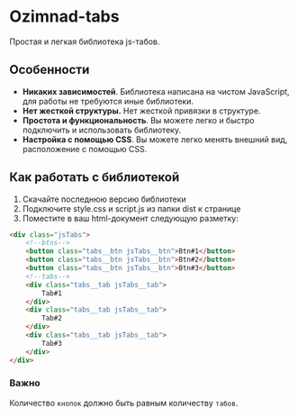 # Ozimnad-tabs
Простая и легкая библиотека js-табов.

## Особенности
+ __Никаких зависимостей__.  Библиотека написана на чистом JavaScript, для работы не требуются иные библиотеки.
+ __Нет жесткой структуры.__ Нет жесткой привязки в структуре.
+ __Простота и функциональность__. Вы можете легко и быстро подключить и использовать библиотеку.
+ __Настройка с помощью CSS__. Вы можете легко менять внешний вид, расположение с помощью CSS.

## Как работать с библиотекой

1. Скачайте последнюю версию библиотеки
2. Подключите style.css и script.js из папки dist к странице
3. Поместите в ваш html-документ следующую разметку:
````html
<div class="jsTabs">
    <!--btns-->
    <button class="tabs__btn jsTabs__btn">Btn#1</button>
    <button class="tabs__btn jsTabs__btn">Btn#2</button>
    <button class="tabs__btn jsTabs__btn">Btn#3</button>
    <!--tabs-->
    <div class="tabs__tab jsTabs__tab">
        Tab#1
    </div>
    <div class="tabs__tab jsTabs__tab">
        Tab#2
    </div>
    <div class="tabs__tab jsTabs__tab">
        Tab#3
    </div>
</div>
````

### Важно

Количество `кнопок` должно быть равным количеству `табов`.
